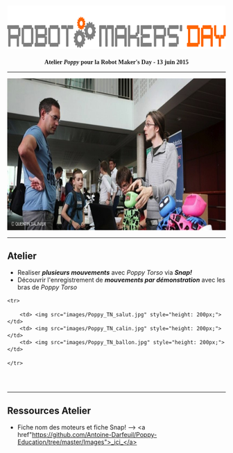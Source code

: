 <a href="http://robotmakersday.fr/"> <img src="images/logo_RMD.jpg" style="height: 100px;"> </a>

<h1 style="text-align:center ; font-size:100% ; font-family:futura" > Atelier <i>Poppy</i> pour la Robot Maker's Day - 13 juin 2015 </h1>



 
 ---

<a href="http://www.sudouest.fr/2015/06/15/talence-retour-en-images-sur-le-robot-maker-s-day-1951914-4725.php"> <img src="images/RMD_SudOuest.jpg" alt="Article Sud Ouest - Robot Maker's Day" style="height : 350px;"> </a>



---

## Atelier

* Realiser _**plusieurs mouvements**_ avec _Poppy Torso_ via _**Snap!**_
* Découvrir l'enregistrement de _**mouvements par démonstration**_ avec les bras de _Poppy Torso_


<table>

    <tr>
        
        <td> <img src="images/Poppy_TN_salut.jpg" style="height: 200px;"> </td>
        <td> <img src="images/Poppy_TN_calin.jpg" style="height: 200px;"> </td>
        <td> <img src="images/Poppy_TN_ballon.jpg" style="height: 200px;"> </td> 
        
    </tr>
</table>

<br />





---
## Ressources Atelier

* Fiche nom des moteurs et fiche Snap! --> <a href"https://github.com/Antoine-Darfeuil/Poppy-Education/tree/master/Images">_ici_</a>
